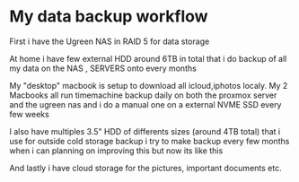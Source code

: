 # My data backup workflow

First i have the Ugreen NAS in RAID 5 for data storage

At home i have few external HDD around 6TB in total that i do backup of all my data on the NAS , SERVERS onto every months

My "desktop" macbook is setup to download all icloud,iphotos localy.
My 2 Macbooks all run timemachine backup daily on both the proxmox server and the ugreen nas and i do a manual one on a external NVME SSD every few weeks 

I also have multiples 3.5" HDD of differents sizes (around 4TB total) that i use for outside cold storage backup i try to make backup every few months when i can planning on improving this but now its like this 

And lastly i have cloud storage for the pictures, important documents etc. 

